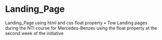# Landing_Page
Landing_Page using html and css float property
•	Tow Landing pages during the NTI course for Mercedes-Benzes using the float property at the second week of the initiative
